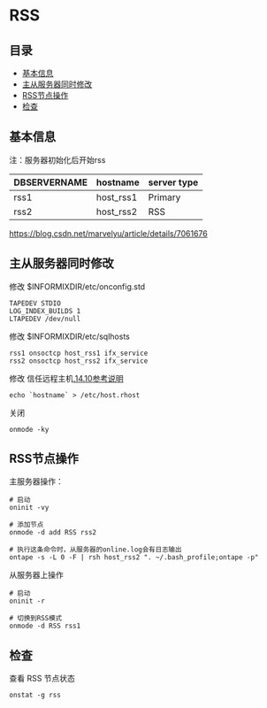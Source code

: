 # RSS

## 目录

-   [基本信息](#基本信息)
-   [主从服务器同时修改](#主从服务器同时修改)
-   [RSS节点操作](#RSS节点操作)
-   [检查](#检查)

## 基本信息

注：服务器初始化后开始rss

| DBSERVERNAME | hostname   | server type |
| ------------ | ---------- | ----------- |
| rss1         | host\_rss1 | Primary     |
| rss2         | host\_rss2 | RSS         |

<https://blog.csdn.net/marvelyu/article/details/7061676>

## 主从服务器同时修改

修改 \$INFORMIXDIR/etc/onconfig.std

```纯文本
TAPEDEV STDIO
LOG_INDEX_BUILDS 1
LTAPEDEV /dev/null
```

修改 \$INFORMIXDIR/etc/sqlhosts

```纯文本
rss1 onsoctcp host_rss1 ifx_service
rss2 onsoctcp host_rss2 ifx_service
```

修改 信任远程主机,[14.10参考说明](https://www.ibm.com/docs/en/informix-servers/14.10/14.10?topic=parameters-remote-users-cfg-configuration-parameter "14.10参考说明")

```纯文本
echo `hostname` > /etc/host.rhost
```

关闭

```纯文本
onmode -ky
```

## RSS节点操作

主服务器操作：

```shell
# 启动
oninit -vy

# 添加节点
onmode -d add RSS rss2

# 执行这条命令时，从服务器的online.log会有日志输出
ontape -s -L 0 -F | rsh host_rss2 ". ~/.bash_profile;ontape -p"
```

从服务器上操作

```shell
# 启动
oninit -r

# 切换到RSS模式
onmode -d RSS rss1
```

## 检查

查看 RSS 节点状态

```纯文本
onstat -g rss
```
